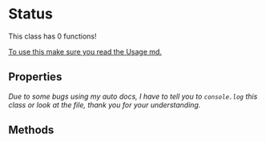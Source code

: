 # Status
This class has 0 functions!

[To use this make sure you read the Usage md.](https://stoplight.io/p/docs/gh/teenari/fortnitenode/docs/Usage.md?srn=gh/teenari/fortnitenode/docs/Usage.md&group=master)

## Properties
*Due to some bugs using my auto docs, I have to tell you to `console.log` this class or look at the file, thank you for your understanding.*

## Methods
